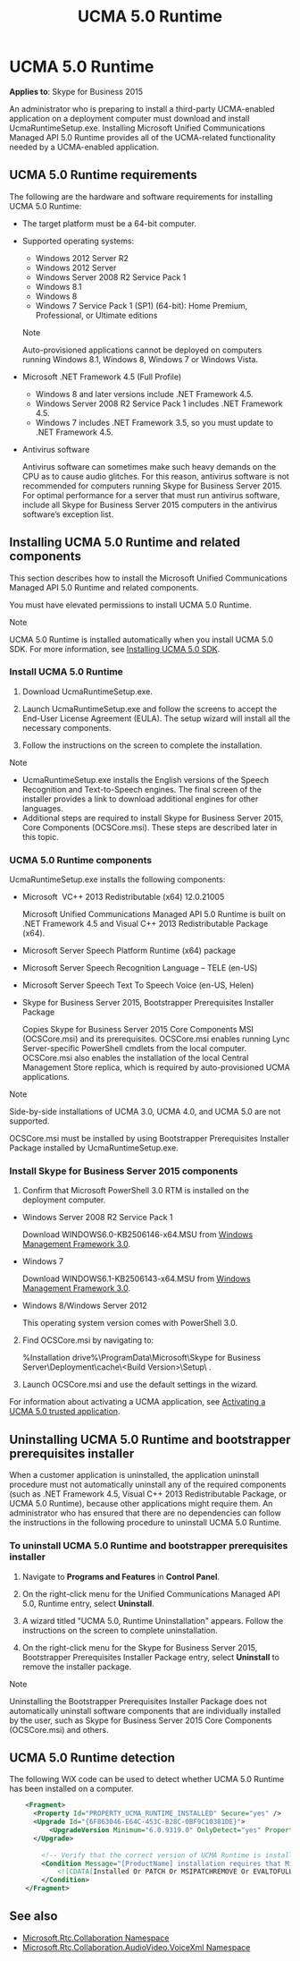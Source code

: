 ﻿---
title: UCMA 5.0 Runtime
TOCTitle: UCMA 5.0 Runtime
ms:assetid: 90679514-7bec-4a91-be50-f1020080a60a
ms:mtpsurl: https://msdn.microsoft.com/en-us/library/Dn466090(v=office.16)
ms:contentKeyID: 65240032
ms.date: 07/27/2015
mtps_version: v=office.16
---

# UCMA 5.0 Runtime

**Applies to**: Skype for Business 2015

An administrator who is preparing to install a third-party UCMA-enabled application on a deployment computer must download and install UcmaRuntimeSetup.exe. Installing Microsoft Unified Communications Managed API 5.0 Runtime provides all of the UCMA-related functionality needed by a UCMA-enabled application.

## UCMA 5.0 Runtime requirements

The following are the hardware and software requirements for installing UCMA 5.0 Runtime:

- The target platform must be a 64-bit computer.

- Supported operating systems:
    
  - Windows 2012 Server R2   
  - Windows 2012 Server   
  - Windows Server 2008 R2 Service Pack 1   
  - Windows 8.1   
  - Windows 8   
  - Windows 7 Service Pack 1 (SP1) (64-bit): Home Premium, Professional, or Ultimate editions
    
  > [!NOTE]
  > Auto-provisioned applications cannot be deployed on computers running Windows 8.1, Windows 8, Windows 7 or Windows Vista.

- Microsoft .NET Framework 4.5 (Full Profile)
    
  - Windows 8 and later versions include .NET Framework 4.5.    
  - Windows Server 2008 R2 Service Pack 1 includes .NET Framework 4.5.    
  - Windows 7 includes .NET Framework 3.5, so you must update to .NET Framework 4.5.

- Antivirus software
    
  Antivirus software can sometimes make such heavy demands on the CPU as to cause audio glitches. For this reason, antivirus software is not recommended for computers running Skype for Business Server 2015. For optimal performance for a server that must run antivirus software, include all Skype for Business Server 2015 computers in the antivirus software’s exception list.

## Installing UCMA 5.0 Runtime and related components

This section describes how to install the Microsoft Unified Communications Managed API 5.0 Runtime and related components.

You must have elevated permissions to install UCMA 5.0 Runtime.

> [!NOTE]
> UCMA 5.0 Runtime is installed automatically when you install UCMA 5.0 SDK. For more information, see [Installing UCMA 5.0 SDK](installing-ucma-5-0-sdk.md).

### Install UCMA 5.0 Runtime

1.  Download UcmaRuntimeSetup.exe.

2.  Launch UcmaRuntimeSetup.exe and follow the screens to accept the End-User License Agreement (EULA). The setup wizard will install all the necessary components.

3.  Follow the instructions on the screen to complete the installation.


> [!NOTE]
> - UcmaRuntimeSetup.exe installs the English versions of the Speech Recognition and Text-to-Speech engines. The final screen of the installer provides a link to download additional engines for other languages.
> - Additional steps are required to install Skype for Business Server 2015, Core Components (OCSCore.msi). These steps are described later in this topic.

### UCMA 5.0 Runtime components

UcmaRuntimeSetup.exe installs the following components:

- Microsoft  VC++ 2013 Redistributable (x64) 12.0.21005
    
  Microsoft Unified Communications Managed API 5.0 Runtime is built on .NET Framework 4.5 and Visual C++ 2013 Redistributable Package (x64).

- Microsoft Server Speech Platform Runtime (x64) package

- Microsoft Server Speech Recognition Language – TELE (en-US)

- Microsoft Server Speech Text To Speech Voice (en-US, Helen)

- Skype for Business Server 2015, Bootstrapper Prerequisites Installer Package
    
  Copies Skype for Business Server 2015 Core Components MSI (OCSCore.msi) and its prerequisites. OCSCore.msi enables running Lync Server-specific PowerShell cmdlets from the local computer. OCSCore.msi also enables the installation of the local Central Management Store replica, which is required by auto-provisioned UCMA applications.

> [!NOTE]
> Side-by-side installations of UCMA 3.0, UCMA 4.0, and UCMA 5.0 are not supported.

OCSCore.msi must be installed by using Bootstrapper Prerequisites Installer Package installed by UcmaRuntimeSetup.exe.

### Install Skype for Business Server 2015 components

1. Confirm that Microsoft PowerShell 3.0 RTM is installed on the deployment computer.
    
  - Windows Server 2008 R2 Service Pack 1
        
    Download WINDOWS6.0-KB2506146-x64.MSU from [Windows Management Framework 3.0](https://www.microsoft.com/download/details.aspx?id=34595).
    
  - Windows 7
        
    Download WINDOWS6.1-KB2506143-x64.MSU from [Windows Management Framework 3.0](https://www.microsoft.com/download/details.aspx?id=34595).
    
  - Windows 8/Windows Server 2012
        
    This operating system version comes with PowerShell 3.0.

2. Find OCSCore.msi by navigating to: 

   %Installation drive%\\ProgramData\\Microsoft\\Skype for Business Server\\Deployment\\cache\\\<Build Version\>\\Setup\\ .

3. Launch OCSCore.msi and use the default settings in the wizard.

For information about activating a UCMA application, see [Activating a UCMA 5.0 trusted application](activating-a-ucma-5-0-trusted-application.md).

## Uninstalling UCMA 5.0 Runtime and bootstrapper prerequisites installer

When a customer application is uninstalled, the application uninstall procedure must not automatically uninstall any of the required components (such as .NET Framework 4.5, Visual C++ 2013 Redistributable Package, or UCMA 5.0 Runtime), because other applications might require them. An administrator who has ensured that there are no dependencies can follow the instructions in the following procedure to uninstall UCMA 5.0 Runtime.

### To uninstall UCMA 5.0 Runtime and bootstrapper prerequisites installer

1.  Navigate to **Programs and Features** in **Control Panel**.

2.  On the right-click menu for the Unified Communications Managed API 5.0, Runtime entry, select **Uninstall**.

3.  A wizard titled "UCMA 5.0, Runtime Uninstallation" appears. Follow the instructions on the screen to complete uninstallation.

4.  On the right-click menu for the Skype for Business Server 2015,  Bootstrapper Prerequisites Installer Package entry, select **Uninstall** to remove the installer package.

> [!NOTE]
> Uninstalling the Bootstrapper Prerequisites Installer Package does not automatically uninstall software components that are individually installed by the user, such as Skype for Business Server 2015 Core Components (OCSCore.msi) and others.

## UCMA 5.0 Runtime detection

The following WiX code can be used to detect whether UCMA 5.0 Runtime has been installed on a computer.

```xml
    <Fragment>
      <Property Id="PROPERTY_UCMA_RUNTIME_INSTALLED" Secure="yes" />
      <Upgrade Id="{6F863046-E64C-453C-B28C-0BF9C10381DE}">
          <UpgradeVersion Minimum="6.0.9319.0" OnlyDetect="yes" Property="UCMA_PROPERTY_UCMA_RUNTIME_INSTALLED" />
      </Upgrade>
     
        <!-- Verify that the correct version of UCMA Runtime is installed -->
        <Condition Message="[ProductName] installation requires that Microsoft Unified Communications Managed API 5.0, [BuildNumber] already installed. Installation cannot continue.">
            <![CDATA[Installed Or PATCH Or MSIPATCHREMOVE Or EVALTOFULL Or REMOVE Or UCMA_PROPERTY_UCMA_RUNTIME_INSTALLED]]>
        </Condition>
    </Fragment>
```

## See also

- [Microsoft.Rtc.Collaboration Namespace](https://docs.microsoft.com/dotnet/api/microsoft.rtc.collaboration?view=ucma-api-5.0)
- [Microsoft.Rtc.Collaboration.AudioVideo.VoiceXml Namespace](https://docs.microsoft.com/dotnet/api/Microsoft.Rtc.Collaboration.AudioVideo.VoiceXml?view=ucma-voice)